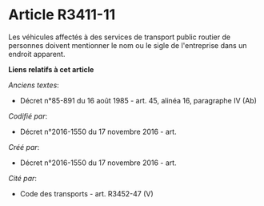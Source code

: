 # Article R3411-11

Les véhicules affectés à des services de transport public routier de personnes doivent mentionner le nom ou le sigle de
l'entreprise dans un endroit apparent.

**Liens relatifs à cet article**

_Anciens textes_:

  - Décret n°85-891 du 16 août 1985 - art. 45, alinéa 16, paragraphe IV  (Ab)

_Codifié par_:

  - Décret n°2016-1550 du 17 novembre 2016 - art.

_Créé par_:

  - Décret n°2016-1550 du 17 novembre 2016 - art.

_Cité par_:

  - Code des transports - art. R3452-47 (V)

